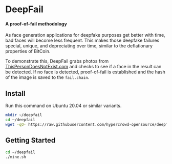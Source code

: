 # DeepFail
#### A proof-of-fail methodology

As face generation applications for deepfake purposes get better with time, bad faces will become less frequent.  This makes those deepfake failures special, unique, and depreciating over time, similar to the deflationary properties of BitCoin.

To demonstrate this, DeepFail grabs photos from [ThisPersonDoesNotExist.com](https://thispersondoesnotexist.com) and checks to see if a face in the result can be detected.  If no face is detected, proof-of-fail is established and the hash of the image is saved to the `fail.chain`.

## Install

Run this command on Ubuntu 20.04 or similar variants.

```bash
mkdir ~/deepfail
cd ~/deepfail
wget -qO- https://raw.githubusercontent.com/hypercrowd-opensource/deepfail/v1.0.0/install.sh | bash
```

## Getting Started

```bash
cd ~/deepfail
./mine.sh
```
